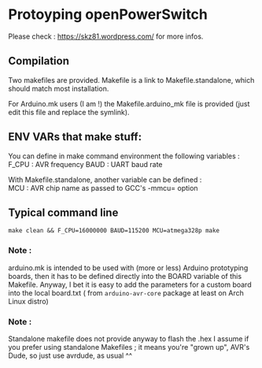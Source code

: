# Protoyping openPowerSwitch

Please check : https://skz81.wordpress.com/ for more infos.

## Compilation

Two makefiles are provided. Makefile is a link to Makefile.standalone, which should match most installation.

For Arduino.mk users (I am !) the Makefile.arduino_mk file is provided (just edit this file and replace the symlink).

## ENV VARs that make stuff: 

You can define in make command environment the following variables :
F_CPU : AVR frequency
BAUD : UART baud rate

With Makefile.standalone, another variable can be defined :   
MCU : AVR chip name as passed to GCC's -mmcu= option

## Typical command line

~~~
make clean && F_CPU=16000000 BAUD=115200 MCU=atmega328p make
~~~

### Note :
 arduino.mk is intended to be used with (more or less) Arduino prototyping boards, then it has to be defined directly into the BOARD variable of this Makefile.
Anyway, I bet it is easy to add the parameters for a custom board into the local board.txt ( from `arduino-avr-core` package at least on Arch Linux distro)

### Note : 
Standalone makefile does not provide anyway to flash the .hex
I assume if you prefer using standalone Makefiles ; it means you're "grown up", AVR's Dude, so just use avrdude, as usual ^^


